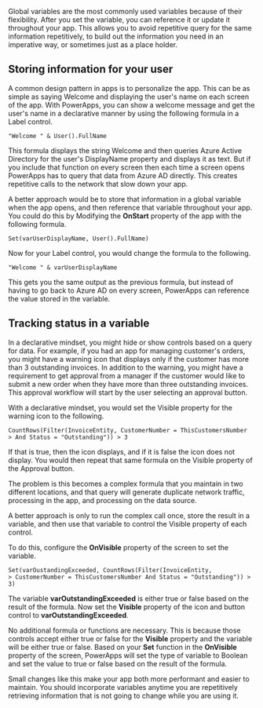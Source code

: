Global variables are the most commonly used variables because of their
flexibility. After you set the variable, you can reference it or update
it throughout your app. This allows you to avoid repetitive query for
the same information repetitively, to build out the information you need
in an imperative way, or sometimes just as a place holder.

Storing information for your user
---------------------------------

A common design pattern in apps is to personalize the app. This can be
as simple as saying Welcome and displaying the user's name on each screen of the
app. With PowerApps, you can show a welcome message and get the user's
name in a declarative manner by using the following formula in a Label
control.

```
"Welcome " & User().FullName
```

This formula displays the string Welcome and then queries Azure Active
Directory for the user's DisplayName property and displays it as text.
But if you include that function on every screen then each time a screen
opens PowerApps has to query that data from Azure AD directly. This
creates repetitive calls to the network that slow down your app.

A better approach would be to store that information in a global
variable when the app opens, and then reference that variable
throughout your app. You could do this by Modifying the **OnStart**
property of the app with the following formula.

```
Set(varUserDisplayName, User().FullName)
```

Now for your Label control, you would change the formula to the following.

```
"Welcome " & varUserDisplayName
```

This gets you the same output as the previous formula, but instead of
having to go back to Azure AD on every screen, PowerApps can reference the
value stored in the variable.

Tracking status in a variable
-----------------------------

In a declarative mindset, you might hide or show controls based on a
query for data. For example, if you had an app for managing customer's
orders, you might have a warning icon that displays only if the customer
has more than 3 outstanding invoices. In addition to the warning, you
might have a requirement to get approval from a manager if the customer
would like to submit a new order when they have more than three
outstanding invoices. This approval workflow will start by the user
selecting an approval button.

With a declarative mindset, you would set the Visible property for the
warning icon to the following.

```
CountRows(Filter(InvoiceEntity, CustomerNumber = ThisCustomersNumber
> And Status = "Outstanding")) > 3
```

If that is true, then the icon displays, and if it is false the icon does not
display. You would then repeat that same formula on the Visible property of
the Approval button.

The problem is this becomes a complex formula that you maintain in two
different locations, and that query will generate duplicate network
traffic, processing in the app, and processing on the data source.

A better approach is only to run the complex call once, store the result
in a variable, and then use that variable to control the Visible
property of each control.

To do this, configure the **OnVisible** property of the screen to set
the variable.

```
Set(varOustandingExceeded, CountRows(Filter(InvoiceEntity,
> CustomerNumber = ThisCustomersNumber And Status = "Outstanding")) > 3)
```

The variable **varOutstandingExceeded** is either true or false based on
the result of the formula. Now set the **Visible** property of the icon and
button control to **varOutstandingExceeded**.

No additional formula or functions are necessary. This is because those
controls accept either true or false for the **Visible** property and the
variable will be either true or false. Based on your **Set** function in the
**OnVisible** property of the screen, PowerApps will set the type of
variable to Boolean and set the value to true or false based on the
result of the formula.

Small changes like this make your app both more performant and easier to
maintain. You should incorporate variables anytime you are repetitively
retrieving information that is not going to change while you are using
it.
